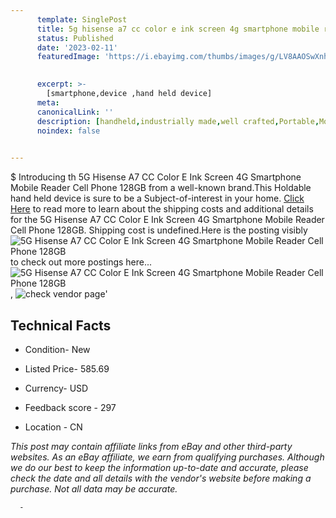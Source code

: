 ```yaml
---
      template: SinglePost
      title: 5g hisense a7 cc color e ink screen 4g smartphone mobile reader cell phone 128gb
      status: Published
      date: '2023-02-11'
      featuredImage: 'https://i.ebayimg.com/thumbs/images/g/LV8AAOSwXnhggErN/s-l225.jpg'
       

      excerpt: >-
        [smartphone,device ,hand held device]
      meta:
      canonicalLink: ''
      description: [handheld,industrially made,well crafted,Portable,Mobile,Compact,Convenient,Lightweight,Maneuverable,Man-portable,Miniature,Carriable,Hand-held,Light,Holdable,Transportable,Mobile device,Pocket-sized,On-the-go,Wireless,Cordless,Compact size,Convenient size, smartphone,device ,hand held device]
      noindex: false
      

---
```

$
      Introducing th 5G Hisense A7 CC Color E Ink Screen 4G Smartphone Mobile Reader Cell Phone 128GB from a well-known brand.This Holdable hand held device is sure to be a Subject-of-interest in your home. [Click Here](https://www.ebay.com/itm/194137179453?hash=item2d337a453d%3Ag%3ALV8AAOSwXnhggErN&mkevt=1&mkcid=1&mkrid=711-53200-19255-0&campid=%253CePNCampaignId%253E&customid=%253CreferenceId%253E&toolid=10049) to read more to learn about the shipping costs and additional details for the 5G Hisense A7 CC Color E Ink Screen 4G Smartphone Mobile Reader Cell Phone 128GB. Shipping cost is undefined.Here is the posting visibly ![5G Hisense A7 CC Color E Ink Screen 4G Smartphone Mobile Reader Cell Phone 128GB](https://i.ebayimg.com/thumbs/images/g/LV8AAOSwXnhggErN/s-l225.jpg) to check out more postings here... ![5G Hisense A7 CC Color E Ink Screen 4G Smartphone Mobile Reader Cell Phone 128GB](https://i.ebayimg.com/images/g/LV8AAOSwXnhggErN/s-l960.jpg), ![check vendor page](https://origin-galleryplus.ebayimg.com/ws/web/194137179453_2_0_1/225x225.jpg,https://origin-galleryplus.ebayimg.com/ws/web/194137179453_3_0_1/225x225.jpg,https://origin-galleryplus.ebayimg.com/ws/web/194137179453_4_0_1/225x225.jpg,https://origin-galleryplus.ebayimg.com/ws/web/194137179453_5_0_1/225x225.jpg,https://origin-galleryplus.ebayimg.com/ws/web/194137179453_6_0_1/225x225.jpg,https://origin-galleryplus.ebayimg.com/ws/web/194137179453_7_0_1/225x225.jpg,https://origin-galleryplus.ebayimg.com/ws/web/194137179453_8_0_1/225x225.jpg,https://origin-galleryplus.ebayimg.com/ws/web/194137179453_9_0_1/225x225.jpg,https://origin-galleryplus.ebayimg.com/ws/web/194137179453_10_0_1/225x225.jpg,https://origin-galleryplus.ebayimg.com/ws/web/194137179453_11_0_1/225x225.jpg,https://origin-galleryplus.ebayimg.com/ws/web/194137179453_12_0_1/225x225.jpg)'

      

 ## Technical Facts 



     
      

 - Condition- New 


      

 - Listed Price- 585.69 


      

 - Currency- USD 


      

 - Feedback score - 297 


      

 - Location - CN 


      
      

 *_This post may contain affiliate links from eBay and other third-party websites. As an eBay affiliate, we earn from qualifying purchases. Although we do our best to keep the information up-to-date and accurate, please check the date and all details with the vendor's website before making a purchase. Not all data may be accurate._*




      -
